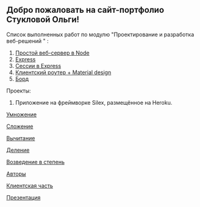 ## Добро пожаловать на сайт-портфолио Стукловой Ольги!
Список выполненных работ по модулю "Проектирование и разработка веб-решений " :
1. [Простой веб-сервер в Node](https://github.com/stuklovao/13.03.18)
2. [Express](https://github.com/stuklovao/Express) 
3. [Сессии в Express](https://github.com/stuklovao/express_session)
4. [Клиентский роутер + Material design](https://github.com/stuklovao/router)
5. [Борд](https://kodaktor.ru/3ae91f2)

Проекты:
1. Приложение на фреймворке Silex, размещённое на Heroku.

[Умножение](https://molpik.herokuapp.com/mult/10/2)

[Сложение](https://molpik.herokuapp.com/add/10/2)

[Вычитание](https://molpik.herokuapp.com/sub/10/2)

[Деление](https://molpik.herokuapp.com/div/10/2)

[Возведение в степень](https://molpik.herokuapp.com/pow/10/2)

[Авторы](https://molpik.herokuapp.com/author)

[Клиентская часть](https://kodaktor.ru/157f210)

[Презентация](https://slides.com/molpik/deck-1#/)
